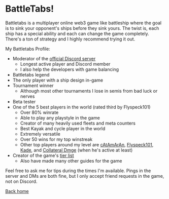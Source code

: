 # BattleTabs!

Battletabs is a multiplayer online web3 game like battleship where the goal is to sink your opponent's ships before they sink yours. The twist is, each ship has a special ability and each can change the game completely. There's a ton of strategy and I highly recommend trying it out.

My Battletabs Profile:
- Moderator of the [official Discord server](https://discord.gg/battletabs)
  - Longest active player and Discord member 
  - I also help the developers with game balancing
- Battletabs legend
- The only player with a ship design in-game
- Tournament winner
  - Although most other tournaments I lose in semis from bad luck or nerves
- Beta tester
- One of the 5 best players in the world (rated third by Flyspeck101)
  - Over 80% winrate
  - Able to play any playstyle in the game
  - Creator of many heavily used fleets and meta counters
  - Best Kayak and cycle player in the world
  - Extremely versatile 
  - Over 50 wins for my top winstreak
  - Other top players around my level are [cAtAmArAn](https://battletabs.io/player/12e8165d-59c8-4567-86b5-d99726763848), [Flyspeck101](https://battletabs.io/player/3a9ee309-f2e4-446b-a9f9-e1479ffb1bc8), [Kade](https://battletabs.io/player/5b082268-60a3-470d-b3b9-0bc0cee39eb5), and [Collateral Dmge](https://battletabs.io/player/cd32273d-2616-4e55-aa30-977280c41e89/profile) (when he's active at least)
- Creator of the game's [tier list](https://docs.google.com/document/d/1w7nPjJ2OY4waMJzuyNUxBkuftmQSIKc8tKjofWAIuU0/edit?usp=sharing)
  - Also have made many other guides for the game

Feel free to ask me for tips during the times I'm available. Pings in the server and DMs are both fine, but I only accept friend requests in the game, not on Discord.

[Back home](https://bpf99.github.io/About-Me)
